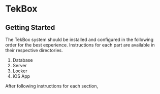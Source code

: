 # TekBox
## Getting Started
The TekBox system should be installed and configured in the following order for the best experience. Instructions for each part are available in their respective directories.
1. Database
2. Server
3. Locker
4. iOS App

After following instructions for each section, 